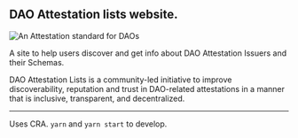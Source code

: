 ## DAO Attestation lists website.

![An Attestation standard for DAOs](https://github.com/metagov/daostar/assets/41290852/a8bd1596-8e92-4cad-b3d3-3df771a0d436)

A site to help users discover and get info about DAO Attestation Issuers and their Schemas.

DAO Attestation Lists is a community-led initiative to improve discoverability, reputation and trust in DAO-related attestations in a manner that is inclusive, transparent, and decentralized.

---

Uses CRA. `yarn` and `yarn start` to develop.
